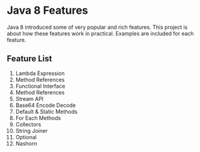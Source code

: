 # Java 8 Features

Java 8 introduced some of very popular and rich features. This project is about how these features work in practical. Examples are included for each feature.

## Feature List

1. Lambda Expression
2. Method References
3. Functional Interface
4. Method References
5. Stream API
6. Base64 Encode Decode
7. Default & Static Methods
8. For Each Methods
9. Collectors
10. String Joiner
11. Optional
12. Nashorn
